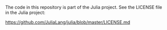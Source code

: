 The code in this repository is part of the Julia project. See the LICENSE file in the Julia project:

https://github.com/JuliaLang/julia/blob/master/LICENSE.md 
